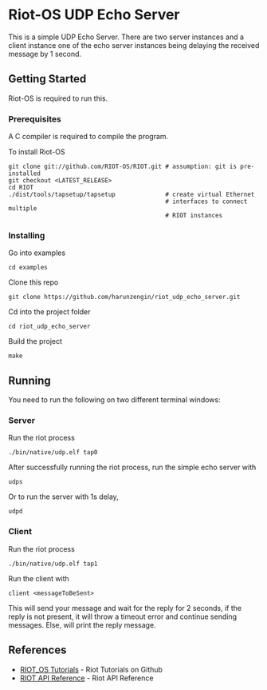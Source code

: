 # Riot-OS UDP Echo Server


This is a simple UDP Echo Server.
There are two server instances and a client instance one of the echo server instances being delaying the received message by 1 second. 

## Getting Started

Riot-OS is required to run this.

### Prerequisites

A C compiler is required to compile the program.

To install Riot-OS

```
git clone git://github.com/RIOT-OS/RIOT.git # assumption: git is pre-installed
git checkout <LATEST_RELEASE>
cd RIOT
./dist/tools/tapsetup/tapsetup              # create virtual Ethernet
                                            # interfaces to connect multiple
                                            # RIOT instances
```

### Installing
Go into examples

```
cd examples
```

Clone this repo 

```
git clone https://github.com/harunzengin/riot_udp_echo_server.git
```
Cd into the project folder
```
cd riot_udp_echo_server 
```
Build the project

```
make
```

## Running
You need to run the following on two different terminal windows:

### Server 

Run the riot process
```
./bin/native/udp.elf tap0
```
After successfully running the riot process, run the simple echo server with 
```
udps
```
Or to run the server with 1s delay,

```
udpd

```
### Client

Run the riot process
```
./bin/native/udp.elf tap1
```
Run the client with 
```
client <messageToBeSent>
```
This will send your message and wait for the reply for 2 seconds, if the reply is not present, it will throw a timeout error and continue sending messages. 
Else, will print the reply message. 

## References

* [RIOT_OS Tutorials](https://github.com/RIOT-OS/Tutorials/tree/master/task-06) - Riot Tutorials on Github
* [RIOT API Reference](https://riot-os.org/api/group__net__sock__udp.html) - Riot API Reference 
